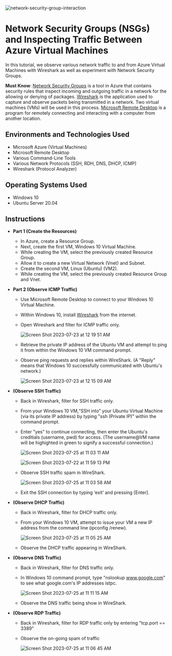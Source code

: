 
![network-security-group-interaction](https://github.com/AIweave/microsoft-azure/assets/121763338/50ba90a5-1c2b-4654-9222-2c949ee168df)

<h1>Network Security Groups (NSGs) and Inspecting Traffic Between Azure Virtual Machines</h1>

In this tutorial, we observe various network traffic to and from Azure Virtual Machines with Wireshark as well as experiment with Network Security Groups. <br />

**Must Know**: [Network Security Groups](https://docs.microsoft.com/en-us/azure/virtual-network/network-security-groups-overview) is a tool in Azure that contains security rules that inspect incoming and outgoing traffic in a network for the allowing or denying of packages. [Wireshark](https://www.comptia.org/content/articles/what-is-wireshark-and-how-to-use-it) is the application used to capture and observe packets being transmitted in a network. Two virtual machines (VMs) will be used in this process. [Microsoft Remote Desktop](https://www.google.com/search?q=remote+desktop+is&client=safari&rls=en&biw=1920&bih=1000&sxsrf=AB5stBiOBLLwtDq2wH81RM_KnRnqJ48yhw%3A1690078451681&ei=84y8ZMCJKbukqtsPodeCMA&ved=0ahUKEwiAz4Tu4KOAAxU7kmoFHaGrAAYQ4dUDCA8&uact=5&oq=remote+desktop+is&gs_lp=Egxnd3Mtd2l6LXNlcnAiEXJlbW90ZSBkZXNrdG9wIGlzMgUQABiABDIFEAAYgAQyBRAAGIAEMgUQABiABDIFEAAYgAQyBRAAGIAEMgUQABiABDIFEAAYgAQyBRAAGIAEMgUQABiABEiINlDdCFjUKnACeAGQAQOYAfcEoAGFGKoBCzQuOS4xLjEuMS4xuAEDyAEA-AEBqAIUwgIKEAAYRxjWBBiwA8ICBxAjGOoCGCfCAhYQLhgDGI8BGOoCGLQCGIwDGOUC2AEBwgIWEAAYAxiPARjqAhi0AhiMAxjlAtgBAcICCBAAGIoFGJECwgILEAAYgAQYsQMYgwHCAgsQLhiABBjHARjRA8ICCxAuGIAEGLEDGIMBwgIREC4YgwEYxwEYsQMY0QMYgATCAgsQLhiKBRixAxiDAcICERAuGIAEGLEDGIMBGMcBGNEDwgIEECMYJ8ICBxAjGIoFGCfCAgcQABiKBRhDwgIKEAAYigUYsQMYQ8ICCBAAGIAEGLEDwgILEAAYgAQYsQMYyQPiAwQYACBBiAYBkAYIugYGCAEQARgL&sclient=gws-wiz-serp) is a program for remotely connecting and interacting with a computer from another location. 

<h2>Environments and Technologies Used</h2>

- Microsoft Azure (Virtual Machines)
- Microsoft Remote Desktop
- Various Command-Line Tools
- Various Network Protocols (SSH, RDH, DNS, DHCP, ICMP)
- Wireshark (Protocol Analyzer)

<h2>Operating Systems Used </h2>

- Windows 10
- Ubuntu Server 20.04


<h2>Instructions</h2>

- **Part 1 (Create the Resources)**
  - In Azure, create a Resource Group.
  - Next, create the first VM, Windows 10 Virtual Machine. 
  - While creating the VM, select the previously created Resource Group.
  - Allow it to create a new Virtual Network (Vnet) and Subnet.
  - Create the second VM, Linux (Ubuntu) (VM2).
  - While creating the VM, select the previously created Resource Group and Vnet.

- **Part 2 (Observe ICMP Traffic)**
  - Use Microsoft Remote Desktop to connect to your Windows 10 Virtual Machine.
  - Within Windows 10, install [Wireshark](https://www.wireshark.org/download.html) from the internet.
  - Open Wireshark and filter for ICMP traffic only.
 
    ![Screen Shot 2023-07-23 at 12 19 51 AM](https://github.com/AIweave/microsoft-azure/assets/121763338/12f634d8-2fd8-4bd9-a036-3f7b08b9a372)


  - Retrieve the private IP address of the Ubuntu VM and attempt to ping it from within the Windows 10 VM command prompt.
  - Observe ping requests and replies within WireShark.
    (A "Reply" means that Windows 10 successfully communicated with Ubuntu's network.)
    
    ![Screen Shot 2023-07-23 at 12 15 09 AM](https://github.com/AIweave/microsoft-azure/assets/121763338/8b7e1a2b-a001-406f-9a2a-e63f3961d616)

- **(Observe SSH Traffic)**
  - Back in Wireshark, filter for SSH traffic only.
  - From your Windows 10 VM,“SSH into” your Ubuntu Virtual Machine (via its private IP address) by typing "ssh (Private IP)" within the command prompt.
  - Enter "yes" to continue connecting, then enter the Ubuntu's creditials (username, pwd) for access. (The username@VM name will be highighted in green to signify a successful connection.)

    ![Screen Shot 2023-07-25 at 11 03 11 AM](https://github.com/AIweave/microsoft-azure/assets/121763338/2583e876-1e80-4f7f-bb9d-e9168f644b2d)
    
    ![Screen Shot 2023-07-22 at 11 59 13 PM](https://github.com/AIweave/microsoft-azure/assets/121763338/f3dff505-93a6-4c9a-ad2d-b26099608be1)

  - Observe SSH traffic spam in WireShark.

    ![Screen Shot 2023-07-25 at 11 03 58 AM](https://github.com/AIweave/microsoft-azure/assets/121763338/9eb83e2c-2b25-4383-bce9-7e1a09b189d6)

  - Exit the SSH connection by typing ‘exit’ and pressing [Enter].

- **(Observe DHCP Traffic)**
  - Back in Wireshark, filter for DHCP traffic only.
  - From your Windows 10 VM, attempt to issue your VM a new IP address from the command line (ipconfig /renew).
 
    ![Screen Shot 2023-07-25 at 11 05 25 AM](https://github.com/AIweave/microsoft-azure/assets/121763338/805d5dc1-e27c-4403-b255-1d7efab320a0)

  - Observe the DHCP traffic appearing in WireShark.

- **(Observe DNS Traffic)**
  - Back in Wireshark, filter for DNS traffic only.
  - In Windows 10 command prompt, type "nslookup www.google.com" to see what google.com's IP addresses istpc.

    ![Screen Shot 2023-07-25 at 11 11 15 AM](https://github.com/AIweave/microsoft-azure/assets/121763338/2af23ab9-43c9-48a4-98cb-a03e3b7cadf2)

  - Observe the DNS traffic being show in WireShark.

- **(Observe RDP Traffic)**
  - Back in Wireshark, filter for RDP traffic only by entering "tcp.port == 3389"
  - Observe the on-going spam of traffic
 
    ![Screen Shot 2023-07-25 at 11 06 45 AM](https://github.com/AIweave/microsoft-azure/assets/121763338/32b8a695-4b0d-4f7a-9ab0-cd2122055c50)

